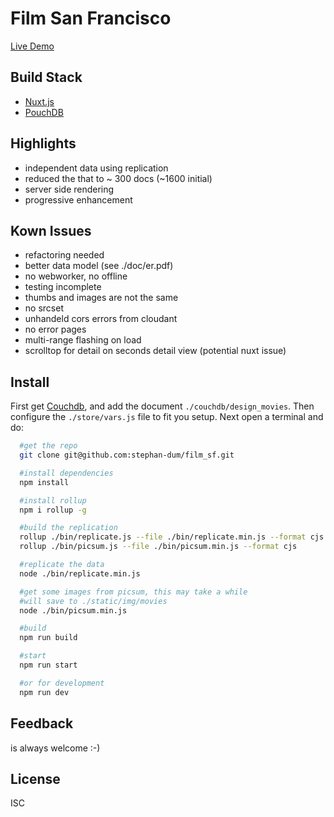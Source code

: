 # Film San Francisco

[Live Demo](https://filmsf.uber.space/movies)

## Build Stack
- [Nuxt.js](https://nuxtjs.org)
- [PouchDB](https://pouchdb.com)

## Highlights
- independent data using replication
- reduced the that to ~ 300 docs (~1600 initial)
- server side rendering
- progressive enhancement


## Kown Issues
- refactoring needed
- better data model (see ./doc/er.pdf)
- no webworker, no offline
- testing incomplete
- thumbs and images are not the same
- no srcset
- unhandeld cors errors from cloudant
- no error pages
- multi-range flashing on load
- scrolltop for detail on seconds detail view (potential nuxt issue)

## Install
First get [Couchdb](http://docs.couchdb.org/en/stable/install/unix.html), and add the document `./couchdb/design_movies`.  Then configure the `./store/vars.js` file to fit you setup. Next open a terminal and do:

```bash
  #get the repo
  git clone git@github.com:stephan-dum/film_sf.git

  #install dependencies
  npm install

  #install rollup
  npm i rollup -g

  #build the replication
  rollup ./bin/replicate.js --file ./bin/replicate.min.js --format cjs
  rollup ./bin/picsum.js --file ./bin/picsum.min.js --format cjs

  #replicate the data
  node ./bin/replicate.min.js

  #get some images from picsum, this may take a while
  #will save to ./static/img/movies
  node ./bin/picsum.min.js

  #build
  npm run build

  #start
  npm run start

  #or for development
  npm run dev
```
## Feedback
is always welcome :-)

## License
ISC
